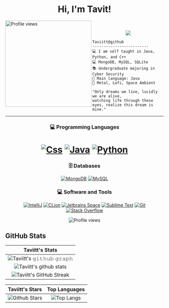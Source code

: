 <h1 align="center">
Hi, I'm Tavit!
 </h1>
 <!--<img src="https://komarev.com/ghpvc/?username=Taviitt&label=Profile%20Views&color=0e75b6&style=flat" align='right' alt="Taviitt" />-->
 <img src="https://i.gyazo.com/18cda5b571576ff3fb41a0c806d84832.png" alt="Profile views" width='274' align='left'/></a> 
<br/>

<!-- Typing SVG by DenverCoder1 - https://github.com/DenverCoder1/readme-typing-svg -->
<p align="center">
  <a href="https://github.com/DenverCoder1/readme-typing-svg"><img src="https://readme-typing-svg.herokuapp.com?lines=Cyber+Security+Student;Java,+Python,+C"++\";MongoDB,+MySQL,+SQLite;&center=true&width=380&height=45"></a>
</p>

```
Taviitt@github
-------------------------
💻 I am self taught in Java, Python, and C++
💻 MongoDB, MySQL, SQLite
📚 Undergraduate majoring in Cyber Security
🌟 Main language: Java 
🎵 Metal, Lofi, Space Ambient

"Only dreams we live, lucidly we are alive,
watching life through these eyes, realize this dream is mine."
```
<hr>

<h3 align="center">
💻 Programming Languages
</h3>

<h1 align="center">
    <a href="https://github.com/search?q=user%3ADenverCoder1+is%3Arepo+language%3Ajava"><img alt="Css" src="https://img.shields.io/badge/Java-%23007396.svg?logo=java&logoColor=white"></a>
    <a href="https://github.com/search?q=user%3ADenverCoder1+is%3Arepo+language%3Ac++"><img alt="Java" src="https://img.shields.io/badge/C++-%23007396.svg?logo=c++&logoColor=white"></a>
    <a href="https://github.com/search?q=user%3ADenverCoder1+is%3Arepo+language%3Apython"><img alt="Python" src="https://img.shields.io/badge/Python%20-%2314354C.svg?logo=python&logoColor=white"></a>

<h3 align="center">
 🗄️ Databases
</h3>

<p align="center">
    <a href="#"><img alt="MongoDB" src="https://img.shields.io/badge/MongoDB%20-%23430098.svg?logo=mongodb&logoColor=white"></a>
    <a href="#"><img alt="MySQL" src="https://img.shields.io/badge/MySQL-00000F?style=for-the-badge&logo=mysql&logoColor=white"></a>
</p>

<h3 align="center">
 💻 Software and Tools
</h3>

<p align="center">
    <a href="#"><img alt="IntelliJ" src="https://img.shields.io/badge/IntelliJ%20-%23FF0000.svg?logo=IntelliJ IDEA&logoColor=white"></a>
    <a href="#"><img alt="CLion" src="https://img.shields.io/badge/CLion%20-%23FF0000.svg?logo=clion&logoColor=white"></a>
    <a href="#"><img alt="Jetbrains Space" src="https://img.shields.io/badge/JetBrains%20Space-008678.svg?logo=JetBrains&logoColor=white"></a>
    <a href="#"><img alt="Sublime Text" src="https://img.shields.io/badge/Sublime%20Text-008678.svg?logo=sublime-text&logoColor=white"></a>
    <a href="#"><img alt="Git" src="https://img.shields.io/badge/Git%20-%23F05033.svg?logo=git&logoColor=white"></a>
    <a href="#"><img alt="Stack Overflow" src="https://img.shields.io/badge/-Stack%20Overflow-FE7A16?logo=stack-overflow&logoColor=white"></a>
</p>

<p align="center">
    <img src="https://i.imgur.com/CPEoYTk.gif" alt="Profile views" align='center'/>
</p>


## GitHub Stats


|                                                                     Taviitt's Stats                                                                     |
|:------------------------------------------------------------------------------------------------------------------------------------------------------:|
| ![Taviitt's 𝚐𝚒𝚝𝚑𝚞𝚋 𝚐𝚛𝚊𝚙𝚑](https://activity-graph.herokuapp.com/graph?username=Taviitt&theme=react-dark&hide_border=true&area=true) |
| ![Taviitt's github stats](https://github-readme-stats.vercel.app/api?username=Taviitt&show_icons=true&theme=algolia)              | 
| ![Taviitt's GitHub Streak](https://github-readme-streak-stats.herokuapp.com/?user=Taviitt&theme=algolia)                    | 
    

|                                                                                                      Taviitt's Stars                                                                                                       |                                                           Top Languages                                                           |      
|:-------------------------------------------------------------------------------------------------------------------------------------------------------------------------------------------------------------------------:|:---------------------------------------------------------------------------------------------------------------------------------:|
| ![Github Stars](https://github-readme-stats.vercel.app/api?username=Taviitt&show_icons=true&locale=en&count_private=true&hide_rank=true&custom_title=My%20GitHub%20Stats&disable_animations=true&theme=algolia) | ![Top Langs](https://github-readme-stats.vercel.app/api/top-langs/?username=Taviitt&langs_count=8&theme=algolia&layout=compact) |
